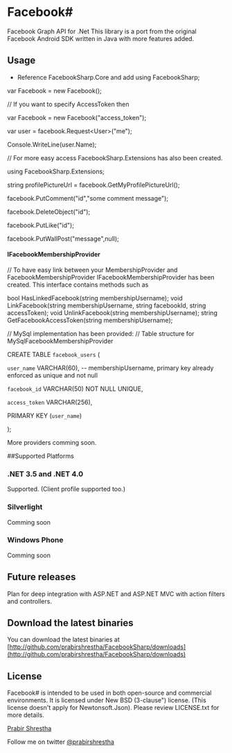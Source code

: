 Facebook#
=========
Facebook Graph API for .Net
This library is a port from the original Facebook Android SDK written in Java with more features added.

## Usage
* Reference FacebookSharp.Core and add using FacebookSharp;

var Facebook = new Facebook();

// If you want to specify AccessToken then 

var Facebook = new Facebook("access_token");

var user = facebook.Request&lt;User>("me");

Console.WriteLine(user.Name);

// For more easy access FacebookSharp.Extensions has also been created.

using FacebookSharp.Extensions;

string profilePictureUrl = facebook.GetMyProfilePictureUrl();

facebook.PutComment("id","some comment message");

facebook.DeleteObject("id");

facebook.PutLike("id");

facebook.PutWallPost("message",null);


#### IFacebookMembershipProvider
// To have easy link between your MembershipProvider and FacebookMembershipProvider IFacebookMembershipProvider has been created. This interface contains methods such as 

bool HasLinkedFacebook(string membershipUsername);
void LinkFacebook(string membershipUsername, string facebookId, string accessToken);
void UnlinkFacebook(string membershipUsername);
string GetFacebookAccessToken(string membershipUsername);

// MySql implementation has been provided:
// Table structure for MySqlFacebookMembershipProvider

CREATE TABLE `facebook_users` (

  `user_name` VARCHAR(60), -- membershipUsername, primary key already enforced as unique and not null
  
  `facebook_id` VARCHAR(50) NOT NULL UNIQUE,
  
  `access_token` VARCHAR(256),
  
  PRIMARY KEY (`user_name`)
  
);

More providers comming soon.

##Supported Platforms

### .NET 3.5 and .NET 4.0
Supported. (Client profile supported too.)

### Silverlight
Comming soon

### Windows Phone
Comming soon

## Future releases
Plan for deep integration with ASP.NET and ASP.NET MVC with action filters and controllers.

## Download the latest binaries

You can download the latest binaries at [http://github.com/prabirshrestha/FacebookSharp/downloads](http://github.com/prabirshrestha/FacebookSharp/downloads)

## License

Facebook# is intended to be used in both open-source and commercial environments. It is licensed under New BSD (3-clause") license. (This license doesn't apply for Newtonsoft.Json). Please review LICENSE.txt for more details.

[Prabir Shrestha](http://www.prabir.me)

Follow me on twitter [@prabirshrestha](http://www.twitter.com/prabirshrestha)